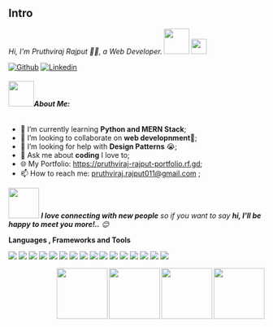 <!--Github Profile -->

## Intro

<p><em>Hi, I'm Pruthviraj Rajput 🙏🏻, a Web Developer.
<img src="https://media.giphy.com/media/12oufCB0MyZ1Go/giphy.gif" width="50">
<img src="https://media.giphy.com/media/WUlplcMpOCEmTGBtBW/giphy.gif" width="30"> 
</em></p>

<!-- Your badges
You can use the website to generate badges: https://shields.io/
-->

[![Github](https://img.shields.io/badge/-Github-000?style=flat&logo=Github&logoColor=white)](https://github.com/pruthvi7384)
[![Linkedin](https://img.shields.io/badge/-LinkedIn-blue?style=flat&logo=Linkedin&logoColor=white)](https://www.linkedin.com/in/pruthviraj-rajput-131ba61b4/)

###### <img src="https://media.giphy.com/media/VgCDAzcKvsR6OM0uWg/giphy.gif" width="50">**About Me:**

- 🌱 I’m currently learning **Python and MERN Stack**;
- 👯 I’m looking to collaborate on **web developnment**🤝;
- 🤔 I’m looking for help with **Design Patterns** 😭;
- 💬 Ask me about **coding** I love to;
- 🌐 My Portfolio: https://pruthviraj-rajput-portfolio.rf.gd;
- 📫 How to reach me: pruthviraj.rajput011@gmail.com ;

<img src="https://media.giphy.com/media/LnQjpWaON8nhr21vNW/giphy.gif" width="60"> <em><b>I love connecting with new people</b> so if you want to say <b>hi, I'll be happy to meet you more!..</b> 😊</em>


**Languages , Frameworks and Tools**


<code><img src="https://icongr.am/devicon/html5-original.svg?size=50&color=currentColor"></code>
<code><img src="https://icongr.am/devicon/css3-original.svg?size=50&color=currentColor"></code>
<code><img src="https://icongr.am/devicon/javascript-original.svg?size=50&color=currentColor"></code>
<code><img src="https://icongr.am/devicon/php-original.svg?size=50&color=currentColor"></code>
<code><img src="https://icongr.am/devicon/python-original.svg?size=50&color=currentColor"></code>
<code><img src="https://icongr.am/devicon/react-original.svg?size=50&color=currentColor"></code>
<code><img src="https://icongr.am/devicon/nodejs-original.svg?size=50&color=currentColor"></code>
<code><img src="https://icongr.am/devicon/express-original.svg?size=50&color=currentColor"></code>
<code><img src="https://icongr.am/devicon/bootstrap-plain.svg?size=50&color=currentColor"></code>
<code><img src="https://icongr.am/devicon/mongodb-original.svg?size=50&color=currentColor"></code>
<code><img src="https://icongr.am/devicon/mysql-original-wordmark.svg?size=50&color=currentColor"></code>
<code><img src="https://icongr.am/devicon/handlebars-original.svg?size=50&color=currentColor"></code>
<code><img src="https://icongr.am/devicon/heroku-original.svg?size=50&color=currentColor"></code>
<code><img src="https://icongr.am/devicon/git-original.svg?size=50&color=currentColor"></code>
<code><img src="https://icongr.am/devicon/github-original.svg?size=50&color=currentColor"></code>
<code><img src="https://icongr.am/devicon/visualstudio-plain.svg?size=50&color=currentColor"></code>

<img src="https://media4.giphy.com/media/KAq5w47R9rmTuvWOWa/200.webp?cid=ecf05e474hpnbh2cdw4h9dflog0re83tfwzfhrea77yb08q6&rid=200.webp&ct=g" width="100" align="right">
<img src="https://i.giphy.com/media/IdyAQJVN2kVPNUrojM/200.webp" width="100" align="right">
<img src="https://media.giphy.com/media/ln7z2eWriiQAllfVcn/giphy.gif" width="100" align="right">
<img src="https://i.giphy.com/media/KzJkzjggfGN5Py6nkT/200.webp" width="100" align="right">

